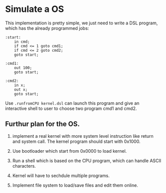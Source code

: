 # Simulate a OS

This implementation is pretty simple, we just need to write a DSL program, which has the already programmed jobs:

```
:start:
    in cmd;
    if cmd <= 1 goto cmd1;
    if cmd <= 2 goto cmd2;
    goto start;

:cmd1:
    out 100;
    goto start;

:cmd2:
    in x;
    out x;
    goto start;
```

Use `.runfromCPU kernel.dsl` can launch this program and give an interactive shell to user to choose two program cmd1 and cmd2.

## Furthur plan for the OS.

1) implement a real kernel with more system level instruction like return and system call. The kernel program should start with 0x1000.

2) Use bootloader which start from 0x0000 to load kernel.

3) Run a shell which is based on the CPU program, which can handle ASCII characters.

4) Kernel will have to sechdule multiple programs.

5) Implement file system to load/save files and edit them online.